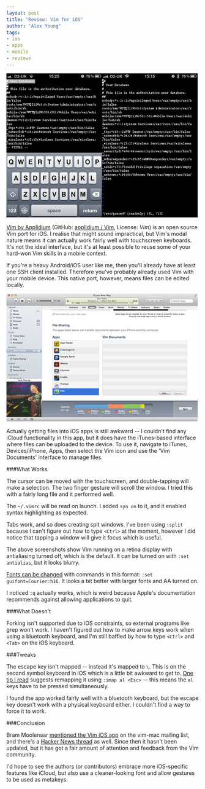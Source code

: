 ```yaml
---
layout: post
title: "Review: Vim for iOS"
author: "Alex Young"
tags:
- ios
- apps
- mobile
- reviews
---
```


![Vim for iOS](/images/posts/vim-ios.png)

[Vim by Applidium](http://applidium.com/en/applications/vim/) (GitHub: [applidium / Vim](https://github.com/applidium/Vim), License: _Vim_) is an open source Vim port for iOS.  I realise that might sound impractical, but Vim's modal nature means it can actually work fairly well with touchscreen keyboards.  It's not the ideal interface, but it's at least possible to reuse some of your hard-won Vim skills in a mobile context.

If you're a heavy Android/iOS user like me, then you'll already have at least one SSH client installed.  Therefore you've probably already used Vim with your mobile device.  This native port, however, means files can be edited locally.

![Adding files to Vim](/images/posts/vim-ios-1.png)

Actually getting files into iOS apps is still awkward -- I couldn't find any iCloud functionality in this app, but it does have the iTunes-based interface where files can be uploaded to the device.  To use it, navigate to iTunes, Devices/iPhone, Apps, then select the Vim icon and use the 'Vim Documents' interface to manage files.

###What Works

The cursor can be moved with the touchscreen, and double-tapping will make a selection.  The two finger gesture will scroll the window.  I tried this with a fairly long file and it performed well.

The `~/.vimrc` will be read on launch.  I added `syn on` to it, and it enabled syntax highlighting as expected.

Tabs work, and so does creating spit windows.  I've been using `:split` because I can't figure out how to type `<Ctrl>` at the moment, however I did notice that tapping a window will give it focus which is useful.

The above screenshots show Vim running on a retina display with antialiasing turned off, which is the default.  It can be turned on with `:set antialias`, but it looks blurry.

[Fonts can be changed](https://news.ycombinator.com/item?id=3488737) with commands in this format: `:set guifont=Courier:h16`.  It looks a bit better with larger fonts and AA turned on.

I noticed `:q` actually works, which is weird because Apple's documentation recommends against allowing applications to quit.

###What Doesn't

Forking isn't supported due to iOS constraints, so external programs like grep won't work.  I haven't figured out how to make arrow keys work when using a bluetooth keyboard, and I'm still baffled by how to type `<Ctrl>` and `<Tab>` on the iOS keyboard.

###Tweaks

The escape key isn't mapped -- instead it's mapped to `\`.  This is on the second symbol keyboard in iOS which is a little bit awkward to get to.  [One tip I read](https://news.ycombinator.com/item?id=3488295) suggests remapping it using `:imap al <Esc>` -- this means the `al` keys have to be pressed simultaneously.

I found the app worked fairly well with a bluetooth keyboard, but the escape key doesn't work with a physical keyboard either.  I couldn't find a way to force it to work.

###Conclusion

Bram Moolenaar [mentioned the Vim iOS app](https://groups.google.com/d/topic/vim_mac/9ZMrumslESU/discussion) on the vim-mac mailing list, and there's a [Hacker News thread](https://news.ycombinator.com/item?id=3487143) as well.  Since then it hasn't been updated, but it has got a fair amount of attention and feedback from the Vim community.

I'd hope to see the authors (or contributors) embrace more iOS-specific features like iCloud, but also use a cleaner-looking font and allow gestures to be used as metakeys.
